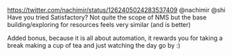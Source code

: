 https://twitter.com/nachimir/status/1262405024283537409 @nachimir @shi Have you tried Satisfactory? Not  quite the scope of NMS but the base building/exploring for resources feels very similar (and is better)

Added bonus, because it is all about automation, it rewards you for taking a break making a cup of tea and just watching the day go by :)